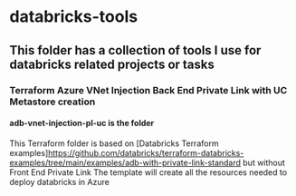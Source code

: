 # databricks-tools
## This folder has a collection of tools I use for databricks related projects or tasks
### Terraform Azure VNet Injection Back End Private Link with UC Metastore creation 
#### adb-vnet-injection-pl-uc  is the folder
This Terraform folder is based on [Databricks Terraform examples]https://github.com/databricks/terraform-databricks-examples/tree/main/examples/adb-with-private-link-standard but without Front End Private Link
The template will create all the resources needed to deploy databricks in Azure
